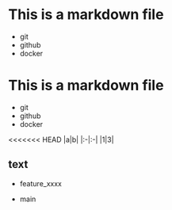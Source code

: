 # This is a markdown file

- git
- github
- docker

# This is a markdown file

- git
- github
- docker

<<<<<<< HEAD
|a|b|
|:-|:-|
|1|3|

## text

- feature_xxxx

- main